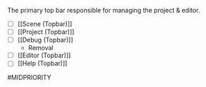 The primary top bar responsible for managing the project & editor.

- [ ] [[Scene (Topbar)]]
- [ ] [[Project (Topbar)]]
- [ ] [[Debug (Topbar)]]
	- Removal
- [ ] [[Editor (Topbar)]]
- [ ] [[Help (Topbar)]]

#MIDPRIORITY